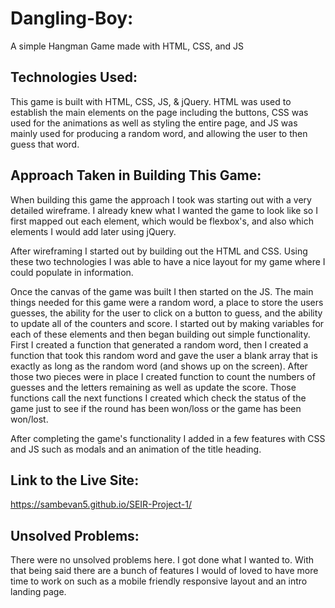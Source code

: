 # Dangling-Boy:
A simple Hangman Game made with HTML, CSS, and JS

## Technologies Used:
This game is built with HTML, CSS, JS, & jQuery. HTML was used to establish the main elements on the page including the buttons, CSS was used for the animations as well as styling the entire page, and JS was mainly used for producing a random word, and allowing the user to then guess that word.

## Approach Taken in Building This Game:
When building this game the approach I took was starting out with a very detailed wireframe. I already knew what I wanted the game to look like so I first mapped out each element, which would be flexbox's, and also which elements I would add later using jQuery.

After wireframing I started out by building out the HTML and CSS. Using these two technologies I was able to have a nice layout for my game where I could populate in information.

Once the canvas of the game was built I then started on the JS. The main things needed for this game were a random word, a place to store the users guesses, the ability for the user to click on a button to guess, and the ability to update all of the counters and score. I started out by making variables for each of these elements and then began building out simple functionality. First I created a function that generated a random word, then I created a function that took this random word and gave the user a blank array that is exactly as long as the random word (and shows up on the screen). After those two pieces were in place I created function to count the numbers of guesses and the letters remaining as well as update the score. Those functions call the next functions I created which check the status of the game just to see if the round has been won/loss or the game has been won/lost.

After completing the game's functionality I added in a few features with CSS and JS such as modals and an animation of the title heading.

## Link to the Live Site:
https://sambevan5.github.io/SEIR-Project-1/

## Unsolved Problems:
There were no unsolved problems here. I got done what I wanted to. With that being said there are a bunch of features I would of loved to have more time to work on such as a mobile friendly responsive layout and an intro landing page.
